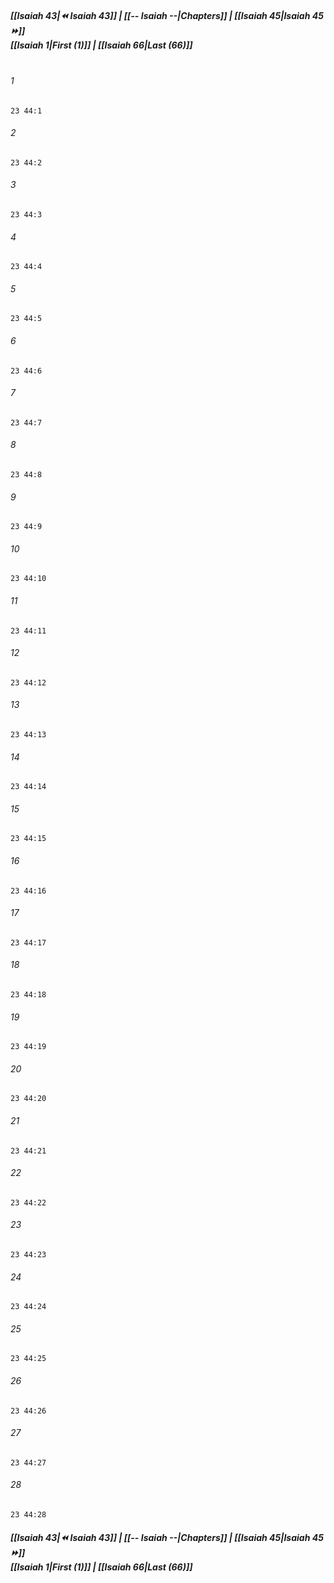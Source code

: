 
##### **[[Isaiah 43|⏪ Isaiah 43]] | [[-- Isaiah --|Chapters]] | [[Isaiah 45|Isaiah 45 ⏩]]**<br>**[[Isaiah 1|First (1)]] | [[Isaiah 66|Last (66)]]**<br><br>

###### 1
``` verse
23 44:1
```
###### 2
``` verse
23 44:2
```
###### 3
``` verse
23 44:3
```
###### 4
``` verse
23 44:4
```
###### 5
``` verse
23 44:5
```
###### 6
``` verse
23 44:6
```
###### 7
``` verse
23 44:7
```
###### 8
``` verse
23 44:8
```
###### 9
``` verse
23 44:9
```
###### 10
``` verse
23 44:10
```
###### 11
``` verse
23 44:11
```
###### 12
``` verse
23 44:12
```
###### 13
``` verse
23 44:13
```
###### 14
``` verse
23 44:14
```
###### 15
``` verse
23 44:15
```
###### 16
``` verse
23 44:16
```
###### 17
``` verse
23 44:17
```
###### 18
``` verse
23 44:18
```
###### 19
``` verse
23 44:19
```
###### 20
``` verse
23 44:20
```
###### 21
``` verse
23 44:21
```
###### 22
``` verse
23 44:22
```
###### 23
``` verse
23 44:23
```
###### 24
``` verse
23 44:24
```
###### 25
``` verse
23 44:25
```
###### 26
``` verse
23 44:26
```
###### 27
``` verse
23 44:27
```
###### 28
``` verse
23 44:28
```

##### **[[Isaiah 43|⏪ Isaiah 43]] | [[-- Isaiah --|Chapters]] | [[Isaiah 45|Isaiah 45 ⏩]]**<br>**[[Isaiah 1|First (1)]] | [[Isaiah 66|Last (66)]]**
